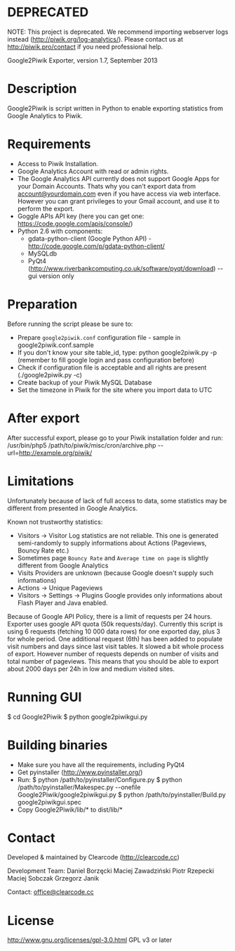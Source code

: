 DEPRECATED
==========
NOTE: This project is deprecated. We recommend importing webserver logs instead (http://piwik.org/log-analytics/).
Please contact us at http://piwik.pro/contact if you need professional help.


Google2Piwik Exporter, version 1.7, September 2013

Description
===========
Google2Piwik is script written in Python to enable exporting
statistics from Google Analytics to Piwik.

Requirements
============
- Access to Piwik Installation.
- Google Analytics Account with read or admin rights.
- The Google Analytics API currently does not support Google Apps for your Domain Accounts.
  Thats why you can't export data from account@yourdomain.com even if you have access via web interface.
  However you can grant privileges to your Gmail account, and use it to perform the export.
- Goggle APIs API key (here you can get one: https://code.google.com/apis/console/)
- Python 2.6 with components:
  - gdata-python-client (Google Python API) - http://code.google.com/p/gdata-python-client/
  - MySQLdb
  - PyQt4 (http://www.riverbankcomputing.co.uk/software/pyqt/download) --gui version only

Preparation
===========
Before running the script please be sure to:
- Prepare `google2piwik.conf` configuration file - sample in  google2piwik.conf.sample
- If you don't know your site table_id, type: python google2piwik.py -p
  (remember to fill google login and pass configuration before)
- Check if configuration file is acceptable and all rights are present (./google2piwik.py -c)
- Create backup of your Piwik MySQL Database
- Set the timezone in Piwik for the site where you import data to UTC

After export
============
After successful export, please go to your Piwik installation folder
and run:
/usr/bin/php5 /path/to/piwik/misc/cron/archive.php -- url=http://example.org/piwik/

Limitations
===========
Unfortunately because of lack of full access to data, some statistics
may be different from presented in Google Analytics.

Known not trustworthy statistics:
 * Visitors -> Visitor Log statistics are not reliable.
   This one is generated semi-randomly to supply informations about Actions (Pageviews, Bouncy Rate etc.)
 * Sometimes page `Bouncy Rate` and `Average time on page` is slightly different from Google Analytics
 * Visits Providers are unknown (because Google doesn't supply such informations)
 * Actions -> Unique Pageviews
 * Visitors -> Settings -> Plugins
   Google provides only informations about Flash Player and Java enabled.

Because of Google API Policy, there is a limit of requests per 24 hours. Exporter uses google API quota (50k requests/day).
Currently this script is using 6 requests (fetching 10 000 data rows) for one exported day, plus 3 for whole period.
One additional request (6th) has been added to populate visit numbers and days since last visit tables. It slowed a bit whole process of export.
However number of requests depends on number of visits and total number of pageviews.
This means that you should be able to export about 2000 days per 24h in low and medium visited sites.

Running GUI
===========
$ cd Google2Piwik
$ python google2piwikgui.py

Building binaries
=================
- Make sure you have all the requirements, including PyQt4
- Get pyinstaller (http://www.pyinstaller.org/)
- Run:
$ python /path/to/pyinstaller/Configure.py
$ python /path/to/pyinstaller/Makespec.py --onefile Google2Piwik/google2piwikgui.py
$ python /path/to/pyinstaller/Build.py google2piwikgui.spec
- Copy Google2Piwik/lib/* to dist/lib/*

Contact
=======
Developed & maintained by Clearcode (http://clearcode.cc)

Development Team:
Daniel Borzęcki
Maciej Zawadziński
Piotr Rzepecki
Maciej Sobczak
Grzegorz Janik

Contact: office@clearcode.cc

License
=======
http://www.gnu.org/licenses/gpl-3.0.html GPL v3 or later
